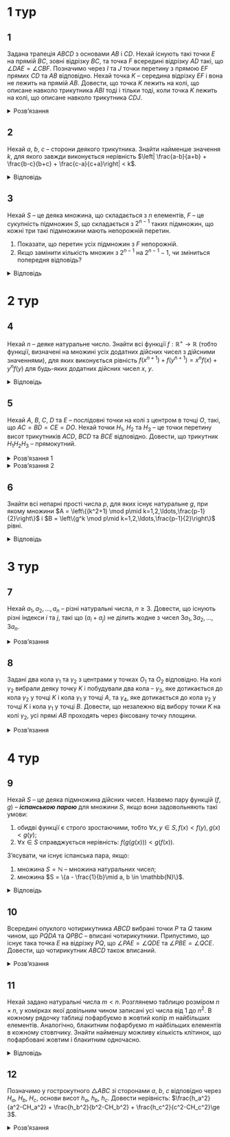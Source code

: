 # 1 тур
## 1
Задана трапеція $ABCD$ з основами $AB$ і $CD$. Нехай існують такі точки $E$ на прямій $BC$, зовні відрізку $BC$, та точка $F$ всередині відрізку $AD$ такі, що $\angle DAE = \angle CBF$. Позначимо через $I$ та $J$ точки перетину з прямою $EF$ прямих $CD$ та $AB$ відповідно. Нехай точка $K$ – середина відрізку $EF$ і вона не лежить на прямій $AB$. Довести, що точка $K$ лежить на колі, що описане навколо трикутника $ABI$ тоді і тільки тоді, коли точка $K$ лежить на колі, що описане навколо трикутника $CDJ$.
<details><summary>Розв’язання</summary>

Нехай розташування точок як на рис.313. З умов задачі $\angle EBF = 180^\circ - \angle CBF = 180^\circ - \angle EAF$, тому чотирикутник $AEBF$ – вписаний. Звідси $AJ \cdot JB = FJ \cdot JF$. Приймаючи це до уваги, точка $I$ лежить на описаному навколо $\triangle ABK$ колі тоді і тільки тоді, коли $IJ \cdot JK = FJ \cdot JF$. Оскільки $IJ = IF + FJ$, $JE = FE - FJ$ та $JK = \frac{1}{2}FE - FJ$, то це означає, що $I$ лежить на описаному навколо $\triangle ABK$ колі тоді і тільки тоді, коли $FJ = \frac{IF\cdot FE }{2IF + FE}$. 

Оскільки $AEBF$ – вписаний, та $AB \parallel CD$, то $\angle FEC = \angle FAB = 180^\circ - \angle CDF$, то $CDFE$ також циклічний, тому $ID \cdot IC = IF \cdot IE$. Звідси випливає, що $K$ лежить на описаному навколо $\triangle CDJ$ тоді і тільки тоді, коли $IJ \cdot IK = IF \cdot IE$. Визначаючи відрізки $IJ = IF + FJ$, $IK = IF + \frac{FE}{2}$ та $IE = IF + FE$, ми знаходимо, що $K$ лежить на описаному навколо $\triangle CDJ$ тоді і тільки тоді, коли $FJ = \frac{IF\cdot FE }{2IF + FE}$, що й доводить шукане.

_*Зауваження.*_ На рис.313 показана ситуація, коли точка $B$ на відрізку $CE$. Інший варіант – це точка $C$ лежить на відрізку $BE$. Тоді точка $I$ буде всередині, а точка $J$ – зовні відрізку $FE$, розташування точки $K$ відносно $I$, $J$ може змінюватись. 

Так само, можливо при міркуваннях треба буде замість кута $\varphi$ розглянути кут $\pi - \varphi$, там сума може стати різницею. Але цей розв’язок принципово не зміниться, якщо розглянути відстані та кути із знаками.
</details>

## 2
Нехай $a$, $b$, $c$ – сторони деякого трикутника. Знайти найменше значення $k$, для якого завжди виконується нерівність $\left| \frac{a-b}{a+b} + \frac{b-c}{b+c} + \frac{c-a}{c+a}\right| < k$.
<details><summary>Відповідь</summary>

$k = \frac{8\sqrt{2} - 5\sqrt{5}}{3}$
<details><summary>Розв’язання</summary>

Шляхом простих перетворень можемо одержати рівність: $\frac{a-b}{a+b}+ \frac{b-c}{b+c}+\frac{c-a}{c+a} = \frac{a-b}{a+b}\cdot \frac{b-c}{b+c}\cdot\frac{c-a}{c+a}$. Без обмеження загальності будемо вважати, що $a \geq b \geq c$, позначимо $b = c + \alpha$, $a = c + \alpha + \beta$. Для існування такого трикутника необхідно й достатньо, щоб виконувалась умова $\beta < c$. Тоді задана в умові нерівність набуває такого вигляду: $X = \frac{\alpha\beta(\alpha+\beta)}{(2c+\alpha)(2c+\alpha+\beta)(2c+2\alpha+\beta)} < k$. Оскільки $2c > 2\beta$, то $X < \frac{\alpha\beta(\alpha+\beta)}{(2\beta+\alpha)(\alpha+3\beta)(2\alpha+3\beta)} = Y$. Знайдемо таке число $k_1$, при якому $\forall\alpha$, $\beta > 0$ виконується умова $Y \leq k_1$. Перепишемо вираз: $Y = \frac{2\frac{\alpha}{2}((\beta + \frac{\alpha}{2}) - \frac{\alpha}{2})((\beta+\frac{\alpha}{2}) + \frac{\alpha}{2})}{2(\beta+\frac{\alpha}{2})(3(\beta+\frac{\alpha}{2})+\frac{\alpha}{2})(3(\beta+\frac{\alpha}{2})+\frac{\alpha}{2})} \leq k_1$. Покладемо $x=\beta+\frac{\alpha}{2}$, $y=\frac{\alpha}{2}$. Тоді остання нерівність набуде такого вигляду $\frac{y(x+y)(x-y)}{x(3x+y)(3x-y)} \le k_1 \iff \frac{1}{k_1} \le \frac{\left(9(\frac{x}{y})^2 - 1\right)\frac{x}{y}}{(\frac{x}{y})^2-1}$, далі знову позначимо $t = \frac{x}{y} = \frac{2\beta+\alpha}{\alpha} > 1$, тоді $\frac{1}{k_1} \le \frac{(9t^2-1)t}{t^2-1}$. Знайдемо найменше значення функції $f(t) = \frac{(9t^2-1)t}{t^2-1}$ при $t > 1$. Оскільки $f'(t) = \frac{9t^4 - 26t^2 + 1}{(t^2-1)^2}$, то можемо знайти екстремальні точки: $t^2 = \frac{13 \pm 4\sqrt{10}}{9}$, умові $t > 1$ задовольняє лише точка $t_0 = \sqrt{\frac{13+4\sqrt{10}}{9}} = \frac{\sqrt{5}+2\sqrt{2}}{3}$, легко переконатись, що це є шукана точка мінімуму. При цьому $f(t_0) = f\left(\frac{\sqrt{5}+2\sqrt{2}}{3}\right) = 8\sqrt{2}+5\sqrt{5}$, отже $k_1 \ge \frac{1}{8\sqrt{2}+5\sqrt{5}} =\frac{8\sqrt{2}-5\sqrt{5}}{3}$ і $k_1=\frac{8\sqrt{2}-5\sqrt{5}}{3}$.

Доведемо, що $k = k_1$. Очевидним є той факт, що $k \geq k_1$. Припустимо, що $k > k_1$. В попередніх позначеннях: $t_0 = \frac{x_0}{y_0} = \frac{\beta_0 + \frac{1}{2}\alpha_0}{\frac{1}{2}\alpha_0} = \frac{2\beta_0}{\alpha_0}+1 \implies \beta_0 = \frac{(t_0-1)\alpha_0}{2}$. Виберемо $\alpha$ і $\beta$, таким чином, щоб виконувалося співвідношення $\beta_0 = \frac{(t_0-1)\alpha_0}{2}$. Розглянемо функцію $X(c) = \frac{(2\alpha\beta)(\alpha+\beta)}{(2c+\alpha)(2c+\alpha+\beta)(2c+2\alpha+\beta)}$. Вона неперервна у точці $c = \beta$ і $X(\beta) = f(t_0) = 8\sqrt{2}+5\sqrt{5}$, тому $\forall\epsilon > 0 \exists\delta > 0: \forall x\in(\beta - \delta, \beta + \delta) \implies |X(x) - X(\beta)| < \epsilon$. Поклавши $\epsilon = \frac{1}{2}(k_1 - k)$ і взявши деяке $c$ з інтервалу $(\beta, \beta + \delta)$ отримаємо отримаємо деякий трикутник зі сторонами $c$, $b=c+\alpha$, $a=c+\alpha+\beta$, для якого $k_1 > X(c)>k$. Отримане протиріччя доводить, що $k=k_1=\frac{8\sqrt{2}-5\sqrt{5}}{3}$.
</details></details>

## 3
Нехай $S$ – це деяка множина, що складається з $n$ елементів, $F$ – це сукупність підмножин $S$, що складається з $2^{n-1}$ таких підмножин, що кожні три такі підмножини мають непорожній перетин.
1. Показати, що перетин усіх підмножин з $F$ непорожній.
2. Якщо замінити кількість множин з $2^{n-1}$ на $2^{n-1} - 1$, чи зміниться попередня відповідь?
<details><summary>Відповідь</summary>
Відповідь не зміниться.
<details><summary>Розв’язання</summary>

1. Позначимо через $CX$ – доповнення до множини $X$, зрозуміло, що одночасно у множину $F$ не можуть попадати $X$ та $CX$, оскільки усього підмножин $2^n$, то рівно половина попадає до сукупності $F$, звідки з кожної пари $X$ та $CX$ рівно одна входить до $F$. 

	Нехай тепер $A,B\in F$. Якщо тепер $C(A\cap B)\in F$, то маємо три множини з $F$, які не перетинаються, що суперечить умові. Таким чином $C(A\cap B)\notin F$, звідки $A \cap B \in F$, тобто множина $F$ замкнена відносно перетину. Таким чином перетин усіх множин повинен належати цій множині, очевидно, що порожня множина не міститься в $F$, звідки й доведено, що перетин усіх множин непорожній.
2. Якщо тепер замінити кількість підмножин з $2^{n-1}$ на $2^{n-1}-1$, то відповідь не зміниться. З попередніх міркувань випливає, що існує множина $D$, для якої ні $D$, ні $CD$ не належать сукупності $F$, але для усіх інших множин $X$, як і раніше – або $X$, або $CX$ належать $F$. Спочатку розглянемо випадок, що існує принаймні одна множина $X \in F$, така що $X$ не містить ні $D$, ні $CD$. Тоді для кожної іншої множини $Y \in F$ множина $X \cap Y$ не містить ні $D$, ні $CD$, тому $C(X \cap Y)$ не співпадає ні з $D$, ні $CD$, а тому, аналогічно доведеному у пункті 1), ми маємо $X \cap Y \in F$. Оскільки $X \cap Y \subset X$, то воно не містить $D$ або $CD$. Продовжуючи аналогічно ми одержимо, що перетин множин не є порожнім.

	Таким чином ми одержали це для кожної множини з $F$, що не містить $D$ чи $CD$. Множини $D$ або $CD$ не можуть бути порожніми, оскільки, якщо це так, то додаючи до усього набору множин $F$ повну множину, то ми одержимо сукупність, що складається з $2^{n-1}$ множин та має непорожній перетин, що безпосередньо випливає з пункту 1).

	Якщо таких множин $X$ не існує, то зараз порахуємо, скільки множин містить у собі $D$ чи $CD$. Усього $2^{|CD|}$ множин містять $D$, та $2^{|D|}$ множин містять $CD$. Але уся множина рахувалася двічі, таким чином усього таким множин $2^{|CD|} + 2^{|D|} - 1$. Так само підраховано множини $D$ та $CD$, які не належать $F$. Звідси $2^{n-1}-1 = |F| \ge 2^{|CD|} + 2^{|D|} - 3$. Нехай $\max\{|D|,|CD|\}=t$, то $2^{n-1} -1 \le 2^t + 2^t -3=2^{t+1}-3$. Це показує, що $t \ge n-1$, оскільки $D$ та $CD$ не порожні, то $t=n-1$. Без обмежень загальності вважаємо, що $|D|=1$, $|CD|=n-1$. Але тоді кожна множина, що містить $CD$, це є або сама множина $CD$, або повна множина. Оскільки $CD$ не міститься в $F$, то лише повна множина може містити $CD$, але ця множина так само містить і $D$. Тобто кожна множина з $F$ містить $C$, що й означає, що перетин усіх множин з $F$ непорожній. 
</details></details>

# 2 тур
## 4
Нехай $n$ – деяке натуральне число. Знайти всі функції $f: \mathbb{R}^+ \to \mathbb{R}$ (тобто функції, визначені на множині усіх додатних дійсних чисел з дійсними значеннями), для яких виконується рівність $f(x^{n+1}) + f(y^{n+1}) = x^n f(x) + y^n f(y)$ для будь-яких додатних дійсних чисел $x$, $y$.
<details><summary>Відповідь</summary>

$f(x) = ax$, $a$ – довільне дійсне число.
<details><summary>Розв’язання</summary>

Підставимо $x = y$, отримаємо $f(2x^{n+1}) = 2x^n f(x)$, а тому $2 f(x^{n+1} + y^{n+1}) = 2x^n f(x) + 2y^n f(y) = f(2x^{n+1}) + f(2y^{n+1})$. Замінюючи $x^{n+1}$ і $y^{n+1}$ на $a$ і $b$ відповідно, отримаємо рівність
```math
2 f(a + b) = f(2a) + f(2b). \tag{1}
```
Розглянемо вираз $4 f(a + b + c)$. З одного боку, він дорівнює $2 f(2a) + 2 f(2b + 2c) = 2 f(2a) + f(4b) + f(4c)$, з іншого – $f(4a) + f(4b) + 2 f(2c)$, звідки $f(4a) − 2 f(2a) = f(4c) − 2 f(2c)$. Оскільки $f(2x^{n+1}) = 2x^n f(x)$, то $f(2) = 2 f(1)$ і підставляючи у попередню рівність $x = \frac{a}{2}$, $c = \frac{1}{2}$, матимемо $f(2x) − 2 f(x) = f(2) − 2 f(1) = 0$. Тому, з урахуванням (1), функція $f$ – адитивна. Таким чином, маємо дві умови на $f$: $f(x + y) = f(x) + f(y)$ і $f(x^{n+1}) = x^n f(x)$.

З адитивності $f$ випливає, що $f(kx) = kf(x)$ для $k \in \mathbb{N}$. Нехай $x = t + k$, де $k$ – натуральне. Тоді $f((t + k)^{n+1}) = (t+k)^n f(t+k)$, а отже, $\sum_{i=0}^{n+1} f\left(C^{n+1}_i t^i k^{n+1-i}\right) = (t+k)^n(f(t)+f(k))$, $\sum_{i=0}^{n+1} C_{n+1}^i k^i f(t^{n+1-i}) - (t+k)^n(f(t)+kf(1))=0$. Зафіксуємо $t$ і розглянемо останній вираз як многочлен відносно $k$. Він дорівнює 0 в усіх натуральних точках, а тому він тотожний 0. Знайдемо коефіцієнт при $k^n$. З одного боку, він рівний $C_{n+1}^n f(t) -f(t)- C_n^1 f(1)t$, з іншого він – 0, тому $f(t) = f(1)t$. Розглядаючи довільне $t$, отримаємо $f(t) = at$, де $a = f(1) \in \mathbb{R}$. Безпосередньою перевіркою переконуємось, що $f(x) = ax$ задовольняє умову задачі.
</details></details>

## 5
Нехай $A$, $B$, $C$, $D$ та $E$ – послідовні точки на колі з центром в точці $O$, такі, що $AC = BD = CE = DO$. Нехай точки $H_1$, $H_2$ та $H_3$ – це точки перетину висот трикутників $ACD$, $BCD$ та $BCE$ відповідно. Довести, що трикутник $H_1H_2H_3$ – прямокутний.
<details><summary>Розв’язання 1</summary>

Так як точка $H_1$ – ортоцентр трикутника $ACD$, а $O$ – центр описаного кола цього трикутника, то $\overrightarrow{OH_1} = \overrightarrow{OA} + \overrightarrow{OC} + \overrightarrow{OD}$. Аналогічно, $\overrightarrow{OH_2} = \overrightarrow{OB} + \overrightarrow{OC} + \overrightarrow{OD}$ та $\overrightarrow{OH_3} = \overrightarrow{OB} + \overrightarrow{OC} + \overrightarrow{OE}$. Отже, $\overrightarrow{H_1H_2} = \overrightarrow{OH_2} − \overrightarrow{OH_1} = \overrightarrow{OB} − \overrightarrow{OA}$ та $\overrightarrow{H_2H_3} = \overrightarrow{OH_3} − \overrightarrow{OH_2} = \overrightarrow{OE} − \overrightarrow{OD}$. Скалярний добуток цих векторів дорівнює
```math
\overrightarrow{H_1H_2} \cdot \overrightarrow{H_2H_3} = (\overrightarrow{OB} − \overrightarrow{OA})(\overrightarrow{OE} − \overrightarrow{OD}) = \overrightarrow{OB} \cdot \overrightarrow{OE} − \overrightarrow{OB} \cdot \overrightarrow{OD} − \overrightarrow{OA} \cdot \overrightarrow{OE} + \overrightarrow{OA} \cdot \overrightarrow{OD} = |OB|\cdot|OE|\cos\angle BOE - |OB|\cdot|OD|\cos\angle BOD - |OA|\cdot|OE|\cos\angle AOE + |OA|\cdot|OD|\cos\angle AOD = |OA|^2 (\cos \angle BOE − \cos \angle BOD − \cos \angle AOE + \cos \angle AOD).
```
Трикутники $AOC$ та $COE$ рівносторонні, тому $\angle AOE =120^\circ$. Трикутник $BOD$ також рівносторонній, тому $\angle BOD = 60^\circ$. Отже,
```math
\overrightarrow{H_1H_2} \cdot \overrightarrow{H_2H_3} = |OA|^2 (\cos \angle BOE − \cos 60^\circ − \cos 120^\circ + \cos \angle AOD) = |OA|^2 (\cos \angle BOE + \cos \angle AOD) = 2|OA|^2 \cos \left(\frac{\angle BOE + \angle AOD}{2}\right) \cos \left(\frac{\angle BOE − \angle AOD}{2}\right).
```
Неважко переконатись, що $\angle BOE + \angle AOD = 2 \angle BOD + \angle DOE + \angle AOB$, звідки
```math
\frac{\angle BOE + \angle AOD}{2} = \angle BOD + \frac{\angle DOE + \angle AOD}{2}=60^\circ + \angle DCE + \angle ACB=60^\circ + \angle DCB -\angle ECA = 60^\circ + (180^\circ - 30^\circ) - 120^\circ = 90^\circ,
```
тому $\cos\left(\frac{\angle BOE + \angle AOD}{2}\right) = \cos 90^\circ=0$ і $\overrightarrow{H_1H_2}\cdot \overrightarrow{H_2H_3}=0$, що й завершує доведення.
</details>
<details><summary>Розв’язання 2</summary>

Так як $\angle CH_3B = \angle BEC = \angle BDC = \angle CH_2B$, то точки $C$, $H_3$, $H_2$, $B$ – циклічні. Аналогічно, чотирикутник $CH_1H_2D$ – циклічний.

Ми хочемо показати, що $\angle H_3H_2H_1 = \frac{\pi}{2}$. Але $\angle H_3H_2H_1 = \angle H_3H_2C + \angle CH_2H_1$, тому $\angle H_3H_2C = \angle H_3BC$ та $\angle CH_2H_1 = \angle CDH_1$. Нехай $F$ – точка перетину прямих $BH_3$ та $EC$, $G$ – точка перетину $AC$ та $DH_2$. Треба показати, що $\angle FBC + \angle CDG = \frac{\pi}{2}$. Позначимо ці два кути через $\alpha$ та $\beta$ відповідно. Маємо: $\angle ECB = \frac{\pi}{2} + \alpha$ та $DCA + \frac{\pi}{2} + \beta$. Тому $\alpha + \beta = \angle ECB + \angle DCA - \pi = 2\angle ECA + \angle DCE + \angle ACB - \angle \pi = \frac{\pi}{3} + \angle DCE + \angle ACB$. При цьому $\angle ACB = \angle CAD$, так як чотирикутник $ABCD$ – рівнобічна трапеція. А значить $\angle DCE + \angle ACB = \angle DAE + \angle CAD = \frac{1}{2}\angle COE= 30^\circ$, що й дає $\alpha + \beta = 90^\circ$.
</details>

## 6
Знайти всі непарні прості числа $p$, для яких існує натуральне $g$, при якому множини $A = \left\{(k^2+1) \mod p\mid k=1,2,\ldots,\frac{p-1}{2}\right\}$ і $B = \left\{g^k \mod p\mid k=1,2,\ldots,\frac{p-1}{2}\right\}$ рівні.
<details><summary>Відповідь</summary>

$p = 3$
<details><summary>Розв’язання</summary>

Припустимо, що $g$ ділиться на $p$, тоді $B = \{0\}$, але $2\in A$, тобто рівність множин неможлива. Отже, $(g, p) = 1$. Зауважимо, що $|A| = \frac{p-1}{2}$, тому має бути $|B| = \frac{p-1}{2}$. Якщо для деякого $m$ $g^m \equiv 1 \pmod{1}$, то $|B| \leq m$, а отже, $\frac{p-1}{2} \leq m$, тому можливі лише варіанти $m=\frac{p-1}{2}$, і $m = p - 1$. Розглянемо перший з варіантів. $g^\frac{p-1}{2} \equiv 1 \pmod{p}$, тому $1 \in B = A$, але для всіх $k = \overline{1,\frac{p-1}{2}}$: $(k^2 + 1) \not\equiv 1 \pmod{p}$, тобто цей випадок неможливий.

Нехай тепер $g^{p-1} \equiv 1 \pmod{p}$, і $\forall t = \overline{1, p - 2}$ $g^t \not\equiv 1 \pmod{p}$. Звідси $g^\frac{p-1}{2} \equiv -1 \pmod{p}$ і $\left(\frac{-1}{p}\right)=-1$ (де $\left(\frac{k}{p}\right)$ – символ Лежандра), інакше $0 \in A = B$, що неможливо. Доведемо наступне твердження: якщо $\left(\frac{a}{p}\right) = 1$, то $\left(\frac{a+2}{p}\right) = 1$. 

$\left(\frac{a}{p}\right) = 1 \implies a \equiv k^2 \pmod{p} \implies a + 1 \equiv k^2 + 1 \pmod{p} \in A \implies a+1 \in B \implies (-a-1)\pmod{p} \not\in B \implies \forall t=\overline{1,\frac{p-1}{2}}: t^2+1 \not\equiv -a-1 \pmod{p} \implies \left(\frac{-a-2}{p}\right) = -1 \implies \left(\frac{a+2}{p}\right) = 1$. Оскільки $\left(\frac{1}{p}\right) = 1$, то $\left(\frac{2k+1}{p}\right) = 1$, $k = \overline{1, \frac{p-1}{2}}$. З іншого боку, при $p > 3$, $\left(\frac{4}{p}\right) = 1$, звідки $|A| \ge \frac{p-1}{2}+1 > \frac{p-1}{2}$ – протиріччя. Отже, єдиний можливий випадок $p = 3$. В такому випадку можна взяти $g = 2$ і твердження задачі буде виконано. Таким чином, відповідь на питання задачі $p = 3$.
</details></details>

# 3 тур
## 7
Нехай $a_1, a_2, \ldots, a_n$ – різні натуральні числа, $n \geq 3$. Довести, що існують різні індекси $i$ та $j$, такі що $(a_i + a_j)$ не ділить жодне з чисел $3a_1, 3a_2, \ldots, 3a_n$.
<details><summary>Розв’язання</summary>

Без обмеження загальності можна вважати, що $0<a_1<a_2<\ldots<a_n$. Можна також вважати, що $a_1, a_2, \ldots, a_n$ взаємнопрості в сукупності. В іншому випадку поділивши всі числа на їх НСД отримаємо те ж саме питання для нової послідовності, усі члени якої взаємнопрості числа.

Припустимо, що твердження задачі невірне. Тоді $\forall i < n \exists j$, таке що $(a_n + a_i)$ ділить $3a_j$. Якщо $(an + a_i)$ не ділиться на 3, то $(a_n + a_i)$ ділить $a_j$, що неможливо, тому що $0 < a_j \leq a_n < a_n + a_i$. Отже, $(a_n + a_i)$ ділиться на 3 $\forall i = \overline{1, n-1}$, а тому всі $a_1,\ldots,a_{n-1}$ конгруентні $(-a_n)$ по модулю 3.

Далі $a_n$ не ділиться на 3, інакше всі $a_i$ також діляться на 3, що суперечить їх взаємнопростоті. Таким чином, $a_n \equiv r \pmod{3}$, де $r \in \{1,2\}$, і $a_i \equiv 3 - r \pmod{3} \forall i = \overline{1,n-1}$.

Розглянемо суму $a_{n-1} + a_i$, де $i = \overline{1,n-2}$. Така сума буде хоча б одна, оскільки $n \geq 3$. Нехай $j$ такий індекс, що $a_{n-1} + a_i \mid 3a_j$. Зауважимо, що $a_{n-1} + a_i$ не ділиться на 3, оскільки $a_{n-1} + a_i\equiv 2a_i \not\equiv 0 \pmod{3}$. Звідси слідує, що $a_{n-1} + a_i \mid a_j$, а отже $a_{n-1} + a_i \leq a_j$. Оскільки $a_{n-1}<a_j\leq a_n$ то $j=n$. Таким чином, $a_n$ ділиться на всі суми $a_{n-1}+a_i$, де $1\le i\le n-2$ і $a_{n-1}+a_i\leq a_n$.

Нехай $3a_j$ ділиться на $a_n + a_{n-1}$. Якщо $j \leq n-2$, то $a_n + a_{n-1} \leq 3a_j < a_j < a_j + 2a_{n-1}$. Звідси, $a_n<a_{n-1}+a)j$ що суперечить доведеному вище. Отже, $j = n-1$ чи $j = n$.

Розглянемо випадок $j=n-1$. Маємо $3a_{n-1} =k(a_n+a_{n-1})$, де $k$ - ціле, звідки слідує, що $k=1$ ($k\leq 0$ і $j\geq 3$ - суперечать $0<a_{n-1}<a_n$; $k=1$ приводить до $a_{n-1}=2a_n>a_{n-1}$). Отже, $3a_{n-1}=a_n+a_{n-1}$, тобто $a_n=2a_{n-1}$.

Аналогічно, якщо $j=n$, то $3a_n=k(a_n+a_{n-1})$, при деякому цілому $k$, і можливий випадок лише $k=2$. Звідси, $a_n=2a_{n-1}$, і це справедливо для обох можливих випадків $j=n-1$ і $j=n$.

Тепер розглянемо випадок $a_n=2a_{n-1}$. В такому разі, сума $a_{n-1}+a_1$ знаходиться строго між $\frac{a_n}{2}$ і $a_n$. Але $a_{n-1}$ і $a_1$ різні, тому $a_{n-1}+a_1\mid a_n$, а це приводить нас до протиріччя.
</details>


## 8
Задані два кола $\gamma_1$ та $\gamma_2$ з центрами у точках $O_1$ та $O_2$ відповідно. На колі $\gamma_2$ вибрали деяку точку $K$ і побудували два кола – $\gamma_3$, яке дотикається до кола $\gamma_2$ у точці $K$ і кола $\gamma_1$ у точці $A$, та $\gamma_4$, яке дотикається до кола $\gamma_2$ у точці $K$ і кола $\gamma_1$ у точці $B$. Довести, що незалежно від вибору точки $K$ на колі $\gamma_2$, усі прямі $AB$ проходять через фіксовану точку площини.
<details><summary>Розв’язання</summary>

Спочатку випадок, коли кола $\gamma_1 \cap \gamma_2 = \emptyset$. Тоді в основі доведення є така лема.

_**Лема**_. Існує інверсія що переводить два кола, що не перетинаються, у концентричні.

Для доведення леми достатньо розглянути інверсію в одній з точок перетину прямої що сполучає центри кіл з колом ортогональним до них. 

Переведемо кола $\gamma_1$, $\gamma_2$ у концентричні інверсією з центром у точці $I$. (рис.314). Точки $A'$, $B'$ будуть діаметрально протилежними у колі $\gamma_2$. Коло описане навколо $A'B'I$ буде проходити через точку $C'$. Її розташування не залежить від $K'$, адже
$OC' = \frac{OA'\cdot OOB'}{OI}$. Прообраз кола описаного навколо $A'B'I$ – пряма $AB$, а точки $C'$ – певна фіксована точка $C$. 

Випадок, якщо кола перетинаються також можна довести за допомогою інверсії.
</details></details>

# 4 тур
## 9
Нехай $S$ – це деяка підмножина дійсних чисел. Назвемо пару функцій $(f, g)$ – _**іспанською парою**_ для множини $S$, якщо вони задовольняють такі умови:
1. обидві функції є строго зростаючими, тобто $\forall x, y \in S, f(x) < f(y), g(x) < g(y)$;
2. $\forall x \in S$ справджується нерівність: $f(g(g(x))) < g(f(x))$.

З’ясувати, чи існує іспанська пара, якщо:
1. множина $S = \mathbb{N}$ – множина натуральних чисел;
2. множина $S = \{a - \frac{1}{b}\mid a, b \in \mathbb{N}\}$.
<details><summary>Відповідь</summary>

1. не існує;
2. існує.
<details><summary>Розв’язання</summary>

1. Впровадимо такі позначення: $g_k(x) = \underbrace{g(g(\ldots g(x)\ldots))}_k$, $k \in \mathbb{N}$, $g_0(x) = x$. Припустимо, що існує іспанська пара для $S = \mathbb{N}$. З властивості 1) $\forall x\in\mathbb{N}$ $f(x) \geq x$, $g(x) \geq x$. Ми стверджуємо, що 
$g_k(x) \leq f(x)$ $\forall k \geq 0$ та $\forall x \in \mathbb{N}$. Доведемо це ММІ. Для випадку $k=0$ усі вже доведене: $f(x) \geq x = g_0(x)$, для індукційного переходу достатньо скористатися умовою 2): $g(g_{k+1}(x)) = g_k(g(x)) \leq f(g_2(x)) < g(f(x))> \implies g_{k+1}(x) < f(x)$ з монотонного зростання функції. Таким чином припущення доведене.

	Якщо $g(x) \equiv x$, то $f(g(g(x))) = f(x) = g(f(x))$, що суперечить умові 2). Це означає, що $\exists x_0 \in \mathbb{N}$: $x_0 < g(x_0)$. Розглянемо послідовність $x_0, x_1, \ldots$, де $x_k = g_k(x_0)$. Вона зростаюча, бо $x_0 < g(x_0) = x_1$, та розуміємо: при $x_k < x_{k+1}$ $x_{k+1} = g(x_k) < g(x_{k+1}) = x_{k+2}$. Але це означає, що значення $f(x_0)$ не визначене, бо за доведеним з одного боку $g_{k+1}(x_0) < f(x_0)$, а з іншого – у лівій частині нескінченно зростаюча послідовність. Одержана суперечність завершує доведення.

2. Наведемо один приклад іспанської пари функцій для такої множини: $f(a -\frac{1}{b})=a+1-\frac{1}{b}$, $g(a-\frac{1}{b}) = a - \frac{1}{b+3^a}$. Ці функції очевидно зростаючі. Залишається перевірити умову 2). $f(g(g(a-\frac{1}{b}))) = a+1-\frac{1}{b+2\cdot 3^a}<a+1 -\frac{1}{b+3^{a+1}} = g(f(a-\frac{1}{b}))$

_**Зауваження.**_ Існують і інші приклади таких іспанських пар, наприклад, $f(a-\frac{1}{b}) = 3a-\frac{1}{b}$, $g(a-\frac{1}{b}) = a - \frac{1}{a + b}$, можна також виписати більш загальні умови на такі пари.
</details></details>

## 10
Всередині опуклого чотирикутника $ABCD$ вибрані точки $P$ та $Q$ таким чином, що $PQDA$ та $QPBC$ – вписані чотирикутники. Припустимо, що існує така точка $E$ на відрізку $PQ$, що $\angle PAE = \angle QDE$ та $\angle PBE = \angle QCE$. Довести, що чотирикутник $ABCD$ також вписаний.
<details><summary>Розв’язання</summary>

Нехай $F$ – така точка на відрізку $AD$, що $EF || AP$. За умовою $PQDA$ – вписаний. Якщо точка $F$ належить відрізку $AD$, то $\angle EFD = \angle PAD =180^\circ - \angle EQD$, точки $F$, $Q$ – по різні боки від прямої $DE \implies EFDQ$ – вписаний. Якщо ж $D$ належить відрізку $AF$, то аналогічно міркуючи, бачимо, що $\angle EFD = \angle EQD$, тоді точки $F$, $Q$ по один бік від прямої $DE$, тому $EDFQ$ – вписаний (рис.315).

У обох випадках маємо рівність $\angle EFQ = \angle EDQ = \angle PAE$, звідки випливає, що $FQ || AE$, тому трикутники $EFQ$ та $PAE$ – гомотетичні, або більш строго, $\triangle EFQ$ є образом $\triangle PAE$ при відображенні $f$, яке перетворює точки $P$, $E$ відповідно у точки $E$, $Q$. Тобто це є гомотетія або паралельний перенос. Зазначимо, що відображення $f$ однозначно визначається розташуванням точок $P$, $E$, $Q$.

Нехай тепер $G$ така точка на прямій $BC$, що $EG || PB$. Повністю аналогічно маємо, що $\triangle EGQ$ є образом $\triangle PBE$ при тому самому відображенні $f$. Тобто це відображення перетворює точки $A$, $P$, $B$, $E$ у точки $F$, $E$, $G$, $Q$ відповідно.

Якщо $PE \neq QE$, то $f$ – гомотетія з центром у деякій точці $X = AF \cap PE \cap BG$. Тому й $AG \cap PQ \cap BC = X$. Оскільки за умовою чотирикутники $PQDA$ та $QPBC$ – вписані, то $XA \cdot XD = XP \cdot XQ = XB \cdot XC$, звідки й випливає, що чотирикутник $ABCD$ – вписаний.

І останній випадок, коли $PE = QE$, то $f$ – паралельний перенос, тому $AD || PQ || BC$, тобто $PQDA$ та $QPBC$ – вписані трапеції, тому вони рівнобічні, звідки й $ABCD$ – рівнобічна трапеція, а тому є вписаним чотирикутником.
</details></details>

## 11
Нехай задано натуральні числа $m < n$. Розглянемо таблицю розміром $n \times n$, у комірках якої довільним чином записані усі числа від 1 до $n^2$. В кожному рядочку таблиці пофарбуємо в жовтий колір $m$ найбільших елементів. Аналогічно, блакитним пофарбуємо $m$ найбільших елементів в кожному стовпчику. Знайти найменшу можливу кількість клітинок, що пофарбовані жовтим і блакитним одночасно.
<details><summary>Відповідь</summary>

$m^2$
<details><summary>Розв’язання</summary>

Назвемо зеленою клітинку, що пофарбована жовтим і блакитним кольорами одночасно, і позначимо кількість зелених клітинок в таблиці $A$ через $m(A)$ ($A$ – наша таблиця). Покажемо, що $m(A)\ge m^2$. Упорядкуємо числа в $j$ - ому стовпчику за спаданням: 
$a_1^{(j)} > a_2^{(j)} >\ldots > a_n^{(j)}$, і без втрати загальності будемо вважати, що $x = a_{m+1}^{(1)} = \max_{1 \leq j \leq n} a_{m+1}^{(j)}$. Припустимо, що існує хоча б одна блакитна, але не жовта клітинка в першому стовпчику. Нехай $a = a_k^{(1)}$ – число записане в цій клітинці. Зауважимо, що $k \leq m$. Виберемо $m$ - те за величиною число, що записане в тому ж рядочку що і $a$, та позначимо його $b = a_i^{(l)}$. Оскільки число $a$ не жовте, то $b > a$. Нехай $y = a_{m+1}^{(l)}$, тоді за припущенням маємо $b > a > x > y$. Далі поміняємо числа $a$ і $b$ місцями і позначимо отриману таблицю $A'$. Умова $b > a > x > y$ означає, що клітинки з $x$ та $y$ залишилися не блакитними після перестановки. Також це означає, що клітинки з $b$ є зеленими в таблицях $A$ і $A'$. Продовжуючи цей процес отримаємо таблицю $A''$, таку що всі блакитні клітинки в першому стовпчику також зелені. 

Тепер викинемо з розгляду перший стовпчик таблиці. Проведемо аналогічні міркування з другим стовпчиком, третім і так далі до $m$. За $m$ кроків отримаємо таблицю, в якій всі блакитні клітинки в перших $m$ стовпчиках зелені, а це означає, що $m(A)^2 \geq m$. Залишається побудувати таблицю $A$, для якої $m(A) \ge m^2$. Прикладом може слугувати таблиця у якої $j$-ий елемент в $i$-му стовпчику дорівнює $(j−1)n + i$.
</details></details>

## 12
Позначимо у гострокутного $\triangle ABC$ зі сторонами $a$, $b$, $c$ відповідно через $H_a$, $H_b$, $H_c$, основи висот $h_a$, $h_b$, $h_c$. Довести нерівність: $\frac{h_a^2}{a^2-CH_a^2} + \frac{h_b^2}{b^2-CH_b^2} + \frac{h_c^2}{c^2-CH_c^2}\ge 3$.
<details><summary>Розв’язання</summary>

Без обмеження загальності розгляду будемо вважати, що діаметр описаного кола дорівнює 1, тоді $a=\sin\alpha$, $b=\sin\beta$, $c=\sin\gamma$, тоді $a = \sin\alpha = \sin(\pi − (\beta + \gamma )) = \sin \beta \cos\gamma + \cos \beta \sin \gamma$ і $CH_a = \sin \beta \cos\gamma$, тобто $a^2 = CH_a^2 = (a-CH_a)(a+CH_a)= (\sin \gamma \cos \beta)(\cos \beta \sin \gamma + 2\sin \beta \cos\gamma)$, тому $\frac{h_a^2}{a^2-CH_a^2} = \frac{\sin^2\beta\sin^2\gamma}{(\sin \gamma \cos \beta)(\cos \beta \sin \gamma + 2\sin \beta \cos\gamma)} = \frac{\tan^2\beta\tan\gamma}{\tan\gamma+2\tan\beta}$. Позначимо $x = \tan\alpha,\ldots$, тоді нерівність з умови перетвориться на таку: $\frac{y^2z}{2y+z}+\frac{z^2x}{2z+x}+\frac{x^2y}{2x+y}\ge 3$, при цьому з властивостей тангенсів кутів трикутника $xyz = x + y + z$. За нерівністю між середніми
```math
\frac{y^2z}{2y+z}+\frac{z^2x}{2z+x}+\frac{x^2y}{2x+y} \ge 3\sqrt[3]{\frac{(xyz)^3}{(2x+y)(2y+z)(2z+x)}} = \sqrt[3]{\frac{(3(x+y+z))^3}{(2x+y)(2y+z)(2z+x)}} = \sqrt[3]{\frac{((2x+y)+(2y+z)+(2z+x))^3}{(2x+y)(2y+z)(2z+x)}} \ge \sqrt[3]{\frac{27(2x+y)(2y+z)(2z+x)}{(2x+y)(2y+z)(2z+x)}}=3,
```
що й треба було довести.
</details>
